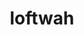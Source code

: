 ---
title: loftwah
github: https://github.com/loftwah
mode: light
transition: 3s
archetype:
  - Little Bit of Everything
---